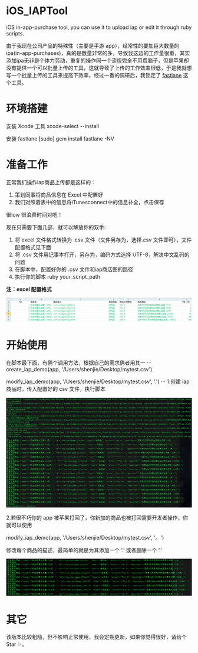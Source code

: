 # iOS_IAPTool
iOS in-app-purchase tool, you can use it to upload iap or edit it through ruby scripts.

由于我现在公司产品的特殊性（主要是手游 app），经常性的要加巨大数量的 ipa(in-app-purchases)，真的是数量非常的多，导致我这边的工作量很重，其实添加ipa无非是个体力劳动，重复的操作同一个流程完全不用费脑子，但是苹果却没有提供一个可以批量上传的工具，这就导致了上传的工作效率很低，于是我就想写一个批量上传的工具来提高下效率，经过一番的调研后，我锁定了 [fastlane](https://github.com/fastlane/fastlane) 这个工具。

# 环境搭建

安装 Xcode 工具
xcode-select --install

安装 fastlane
[sudo] gem install fastlane -NV

# 准备工作

正常我们操作iap商品上传都是这样的：
1. 策划同事将商品信息在 Excel 中配置好
2. 我们对照着表中的信息将iTunesconnect中的信息补全，点击保存

很low 很浪费时间对吧！

现在只需要下面几部，就可以解放你的双手:
1. 将 excel 文件格式转换为 .csv 文件（文件另存为，选择.csv 文件即可），文件配置格式见下面
2. 将 .csv 文件用记事本打开，另存为，编码方式选择 UTF-8，解决中文乱码的问题
3. 在脚本中，配置好你的 .csv 文件和iap商店图的路径
4. 执行你的脚本 ruby your_script_path 

**注：excel 配置格式**

<img src="https://github.com/ShenJieSuzhou/iOS_IAPTool/blob/master/screenshot/screenshot3.png">

# 开始使用

在脚本最下面，有俩个调用方法，根据自己的需求俩者用其一
···
create_iap_demo(app, '/Users/shenjie/Desktop/mytest.csv')

modify_iap_demo(app, '/Users/shenjie/Desktop/mytest.csv', '.')
···
1.创建 iap 商品时，传入配置好的 csv 文件，执行脚本

<img src="https://github.com/ShenJieSuzhou/iOS_IAPTool/blob/master/screenshot/screenshot1.png">

2.若很不巧你的 app 被苹果打回了，你新加的商品也被打回需要开发者操作，你就可以使用

modify_iap_demo(app, '/Users/shenjie/Desktop/mytest.csv', '。')

修改每个商品的描述，最简单的就是为其添加一个 ‘.’ 或者删除一个 ‘.’

<img src="https://github.com/ShenJieSuzhou/iOS_IAPTool/blob/master/screenshot/screenshot2.png">

# 其它

该版本比较粗糙，但不影响正常使用，我会定期更新，如果你觉得很好，请给个 Star ✨。


